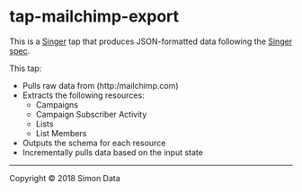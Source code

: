 # tap-mailchimp-export

This is a [Singer](https://singer.io) tap that produces JSON-formatted data
following the [Singer
spec](https://github.com/singer-io/getting-started/blob/master/SPEC.md).

This tap:

- Pulls raw data from (http:/mailchimp.com)
- Extracts the following resources:
  - Campaigns
  - Campaign Subscriber Activity
  - Lists
  - List Members
- Outputs the schema for each resource
- Incrementally pulls data based on the input state

---

Copyright &copy; 2018 Simon Data
